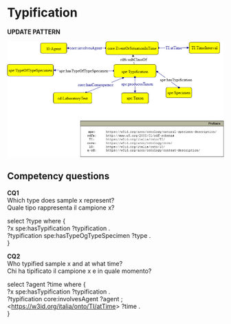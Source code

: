 # Typification 


**UPDATE PATTERN**


![Typification pattern graph](https://github.com/ICCD-MiBACT/ArCo/blob/DEV-1.3.0/ArCo-release/Documentation/NaturalHeritage/Typification/Typification-Pattern.drawio.png?raw=true)



## Competency questions

**CQ1**  
Which type does sample x represent?    
Quale tipo rappresenta il campione x?  

select ?type where {  
?x spe:hasTypification ?typification .  
?typification spe:hasTypeOgTypeSpecimen ?type .  
}  




**CQ2**  
Who typified sample x and at what time?     
Chi ha tipificato il campione x e in quale momento?  

select ?agent ?time where {  
?x spe:hasTypification ?typification .  
?typification core:involvesAgent ?agent ;  
<<https://w3id.org/italia/onto/TI/atTime>> ?time .  
}  
 



